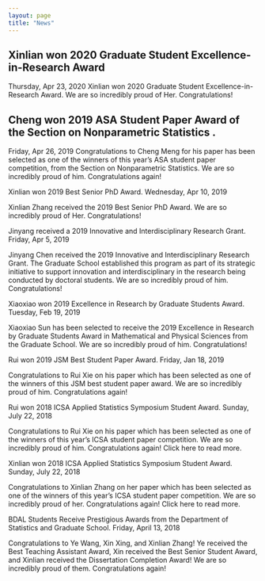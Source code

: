 ```yaml
---
layout: page
title: "News"
---
```

## Xinlian won 2020 Graduate Student Excellence-in-Research Award
Thursday, Apr 23, 2020
Xinlian won 2020 Graduate Student Excellence-in-Research Award.  We are so incredibly proud of Her. Congratulations!

## Cheng won 2019 ASA Student Paper Award of the Section on Nonparametric Statistics .
Friday, Apr 26, 2019
Congratulations to Cheng Meng for his paper has been selected as one of the winners of this year’s ASA student paper competition, from the Section on Nonparametric Statistics. We are so incredibly proud of him. Congratulations again!

Xinlian won 2019 Best Senior PhD Award.
Wednesday, Apr 10, 2019

Xinlian Zhang received the 2019 Best Senior PhD Award.  We are so incredibly proud of Her. Congratulations!

Jinyang received a 2019 Innovative and Interdisciplinary Research Grant.
Friday, Apr 5, 2019

Jinyang Chen received the 2019 Innovative and Interdisciplinary Research Grant. The Graduate School established this program as part of its strategic initiative to support innovation and interdisciplinary in the research being conducted by doctoral students.  We are so incredibly proud of him. Congratulations!

Xiaoxiao won 2019 Excellence in Research by Graduate Students Award.
Tuesday, Feb 19, 2019

Xiaoxiao Sun has been selected to receive the 2019 Excellence in Research by Graduate Students Award in Mathematical and Physical Sciences from the Graduate School. We are so incredibly proud of him. Congratulations!

Rui won 2019 JSM Best Student Paper Award.
Friday, Jan 18, 2019

Congratulations to Rui Xie on his paper which has been selected as one of the winners of this JSM best student paper award. We are so incredibly proud of him. Congratulations again!

Rui won 2018 ICSA Applied Statistics Symposium Student Award.
Sunday, July 22, 2018

Congratulations to Rui Xie on his paper which has been selected as one of the winners of this year’s ICSA student paper competition. We are so incredibly proud of him. Congratulations again! Click here to read more.  

Xinlian won 2018 ICSA Applied Statistics Symposium Student Award.
Sunday, July 22, 2018

Congratulations to Xinlian Zhang on her paper which has been selected as one of the winners of this year’s ICSA student paper competition. We are so incredibly proud of her. Congratulations again! Click here to read more.  

BDAL Students Receive Prestigious Awards from the Department of Statistics and Graduate School.
Friday, April 13, 2018

Congratulations to Ye Wang, Xin Xing, and Xinlian Zhang!  Ye received the Best Teaching Assistant Award, Xin received the Best Senior Student Award, and Xinlian received the Dissertation Completion Award! We are so incredibly proud of them. Congratulations again!
